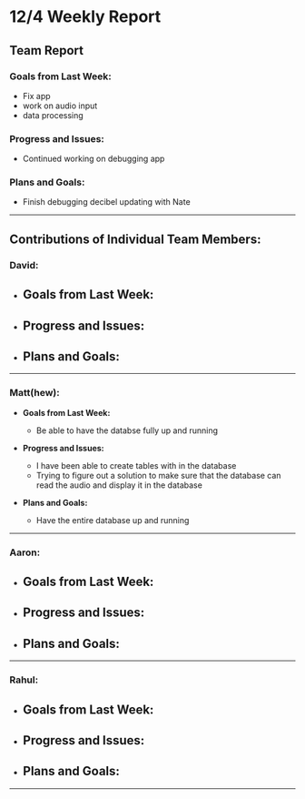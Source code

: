 # 12/4 Weekly Report

## Team Report

### Goals from Last Week:
- Fix app
- work on audio input
- data processing

### Progress and Issues:
- Continued working on debugging app

### Plans and Goals:
- Finish debugging decibel updating with Nate

---

## Contributions of Individual Team Members:

### David:
  - **Goals from Last Week:**
    - 
  
  - **Progress and Issues:**
    -
  
  - **Plans and Goals:**
    - 

---

### Matt(hew):
  - **Goals from Last Week:**
    - Be able to have the databse fully up and running
  
  - **Progress and Issues:** 
    - I have been able to create tables with in the database
    - Trying to figure out a solution to make sure that the database can read the audio and display it in the database
  
  - **Plans and Goals:**
    - Have the entire database up and running
---

### Aaron:
  - **Goals from Last Week:** 
    - 
  
  - **Progress and Issues:** 
    - 
  
  - **Plans and Goals:**
    - 

---

### Rahul:
  - **Goals from Last Week:** 
    - 

  - **Progress and Issues:** 
    - 

  - **Plans and Goals:**
    - 
---

